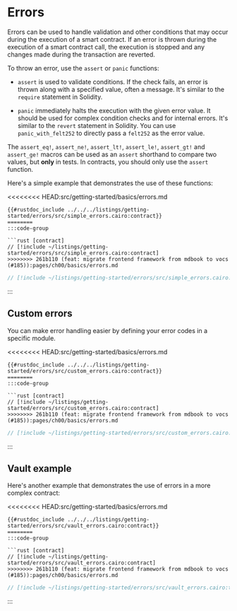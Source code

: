 # Errors

Errors can be used to handle validation and other conditions that may occur during the execution of a smart contract.
If an error is thrown during the execution of a smart contract call, the execution is stopped and any changes made during the transaction are reverted.

To throw an error, use the `assert` or `panic` functions:

- `assert` is used to validate conditions.
  If the check fails, an error is thrown along with a specified value, often a message.
  It's similar to the `require` statement in Solidity.

- `panic` immediately halts the execution with the given error value.
  It should be used for complex condition checks and for internal errors. It's similar to the `revert` statement in Solidity.
  You can use `panic_with_felt252` to directly pass a `felt252` as the error value.

The `assert_eq!`, `assert_ne!`, `assert_lt!`, `assert_le!`, `assert_gt!` and `assert_ge!` macros can be used as an `assert` shorthand to compare two values, but **only** in tests. In contracts, you should only use the `assert` function.

Here's a simple example that demonstrates the use of these functions:

<<<<<<<< HEAD:src/getting-started/basics/errors.md
```cairo
{{#rustdoc_include ../../../listings/getting-started/errors/src/simple_errors.cairo:contract}}
========
:::code-group

```rust [contract]
// [!include ~/listings/getting-started/errors/src/simple_errors.cairo:contract]
>>>>>>>> 261b110 (feat: migrate frontend framework from mdbook to vocs  (#185)):pages/ch00/basics/errors.md
```

```rust [tests]
// [!include ~/listings/getting-started/errors/src/simple_errors.cairo:tests]
```

:::

## Custom errors

You can make error handling easier by defining your error codes in a specific module.

<<<<<<<< HEAD:src/getting-started/basics/errors.md
```cairo
{{#rustdoc_include ../../../listings/getting-started/errors/src/custom_errors.cairo:contract}}
========
:::code-group

```rust [contract]
// [!include ~/listings/getting-started/errors/src/custom_errors.cairo:contract]
>>>>>>>> 261b110 (feat: migrate frontend framework from mdbook to vocs  (#185)):pages/ch00/basics/errors.md
```

```rust [tests]
// [!include ~/listings/getting-started/errors/src/custom_errors.cairo:tests]
```

:::

## Vault example

Here's another example that demonstrates the use of errors in a more complex contract:

<<<<<<<< HEAD:src/getting-started/basics/errors.md
```cairo
{{#rustdoc_include ../../../listings/getting-started/errors/src/vault_errors.cairo:contract}}
========
:::code-group

```rust [contract]
// [!include ~/listings/getting-started/errors/src/vault_errors.cairo:contract]
>>>>>>>> 261b110 (feat: migrate frontend framework from mdbook to vocs  (#185)):pages/ch00/basics/errors.md
```

```rust [tests]
// [!include ~/listings/getting-started/errors/src/vault_errors.cairo:tests]
```

:::
